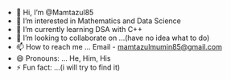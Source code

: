 - 👋 Hi, I’m @Mamtazul85
- 👀 I’m interested in Mathematics and Data Science
- 🌱 I’m currently learning DSA with C++
- 💞️ I’m looking to collaborate on ...(have no idea what to do)
- 📫 How to reach me ... Email - mamtazulmumin85@gmail.com
- 😄 Pronouns: ... He, Him, His
- ⚡ Fun fact: ...(i will try to find it)

<!---
Mamtazul85/Mamtazul85 is a ✨ special ✨ repository because its `README.md` (this file) appears on your GitHub profile.
You can click the Preview link to take a look at your changes.
--->
